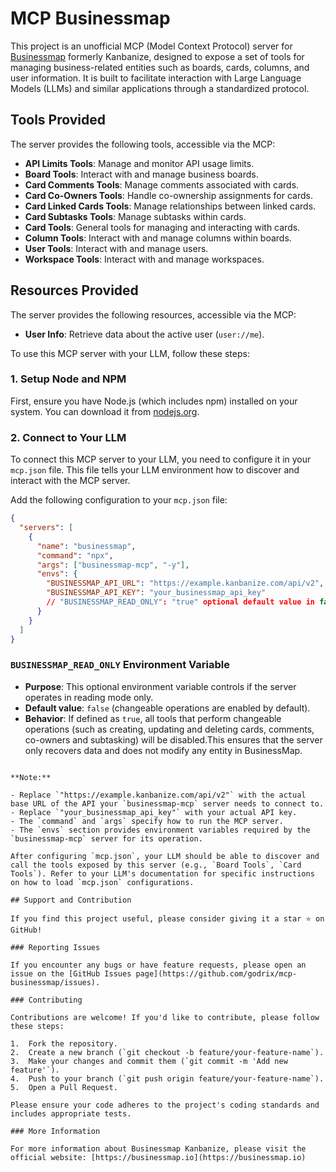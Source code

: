 # MCP Businessmap

This project is an unofficial MCP (Model Context Protocol) server for [Businessmap](https://businessmap.io) formerly Kanbanize, designed to expose a set of tools for managing business-related entities such as boards, cards, columns, and user information. It is built to facilitate interaction with Large Language Models (LLMs) and similar applications through a standardized protocol.

## Tools Provided

The server provides the following tools, accessible via the MCP:

- **API Limits Tools**: Manage and monitor API usage limits.
- **Board Tools**: Interact with and manage business boards.
- **Card Comments Tools**: Manage comments associated with cards.
- **Card Co-Owners Tools**: Handle co-ownership assignments for cards.
- **Card Linked Cards Tools**: Manage relationships between linked cards.
- **Card Subtasks Tools**: Manage subtasks within cards.
- **Card Tools**: General tools for managing and interacting with cards.
- **Column Tools**: Interact with and manage columns within boards.
- **User Tools**: Interact with and manage users.
- **Workspace Tools**: Interact with and manage workspaces.

## Resources Provided

The server provides the following resources, accessible via the MCP:

- **User Info**: Retrieve data about the active user (`user://me`).

To use this MCP server with your LLM, follow these steps:

### 1. Setup Node and NPM

First, ensure you have Node.js (which includes npm) installed on your system. You can download it from [nodejs.org](https://nodejs.org/).

### 2. Connect to Your LLM

To connect this MCP server to your LLM, you need to configure it in your `mcp.json` file. This file tells your LLM environment how to discover and interact with the MCP server.

Add the following configuration to your `mcp.json` file:

```json
{
  "servers": [
    {
      "name": "businessmap",
      "command": "npx",
      "args": ["businessmap-mcp", "-y"],
      "envs": {
        "BUSINESSMAP_API_URL": "https://example.kanbanize.com/api/v2",
        "BUSINESSMAP_API_KEY": "your_businessmap_api_key"
        // "BUSINESSMAP_READ_ONLY": "true" optional default value in false
      }
    }
  ]
}
```

### `BUSINESSMAP_READ_ONLY` Environment Variable

- **Purpose**: This optional environment variable controls if the server operates in reading mode only.
- **Default value**: `false` (changeable operations are enabled by default).
- **Behavior**: If defined as `true`, all tools that perform changeable operations (such as creating, updating and deleting cards, comments, co-owners and subtasking) will be disabled.This ensures that the server only recovers data and does not modify any entity in BusinessMap.

```

**Note:**

- Replace `"https://example.kanbanize.com/api/v2"` with the actual base URL of the API your `businessmap-mcp` server needs to connect to.
- Replace `"your_businessmap_api_key"` with your actual API key.
- The `command` and `args` specify how to run the MCP server.
- The `envs` section provides environment variables required by the `businessmap-mcp` server for its operation.

After configuring `mcp.json`, your LLM should be able to discover and call the tools exposed by this server (e.g., `Board Tools`, `Card Tools`). Refer to your LLM's documentation for specific instructions on how to load `mcp.json` configurations.

## Support and Contribution

If you find this project useful, please consider giving it a star ⭐ on GitHub!

### Reporting Issues

If you encounter any bugs or have feature requests, please open an issue on the [GitHub Issues page](https://github.com/godrix/mcp-businessmap/issues).

### Contributing

Contributions are welcome! If you'd like to contribute, please follow these steps:

1.  Fork the repository.
2.  Create a new branch (`git checkout -b feature/your-feature-name`).
3.  Make your changes and commit them (`git commit -m 'Add new feature'`).
4.  Push to your branch (`git push origin feature/your-feature-name`).
5.  Open a Pull Request.

Please ensure your code adheres to the project's coding standards and includes appropriate tests.

### More Information

For more information about Businessmap Kanbanize, please visit the official website: [https://businessmap.io](https://businessmap.io)
```
